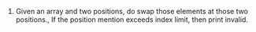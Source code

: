 1. Given an array and two positions, do swap those elements at those two positions., If the position mention exceeds index limit, then print invalid.